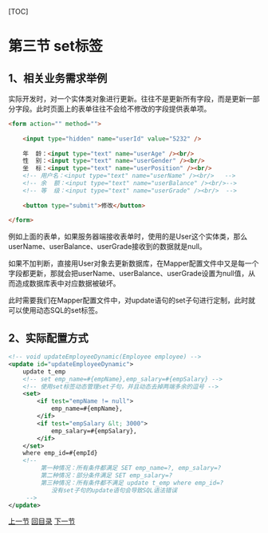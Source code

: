 [TOC]

# 第三节 set标签



## 1、相关业务需求举例

实际开发时，对一个实体类对象进行更新。往往不是更新所有字段，而是更新一部分字段。此时页面上的表单往往不会给不修改的字段提供表单项。

```html
<form action="" method="">
    
	<input type="hidden" name="userId" value="5232" />
	
	年  龄：<input type="text" name="userAge" /><br/>
	性  别：<input type="text" name="userGender" /><br/>
	坐  标：<input type="text" name="userPosition" /><br/>
	<!-- 用户名：<input type="text" name="userName" /><br/>   -->
	<!-- 余  额：<input type="text" name="userBalance" /><br/>-->
	<!-- 等  级：<input type="text" name="userGrade" /><br/>  -->
	
	<button type="submit">修改</button>
	
</form>
```

例如上面的表单，如果服务器端接收表单时，使用的是User这个实体类，那么userName、userBalance、userGrade接收到的数据就是null。<br/>

如果不加判断，直接用User对象去更新数据库，在Mapper配置文件中又是每一个字段都更新，那就会把userName、userBalance、userGrade设置为null值，从而造成数据库表中对应数据被破坏。<br/>

此时需要我们在Mapper配置文件中，对update语句的set子句进行定制，此时就可以使用动态SQL的set标签。



## 2、实际配置方式

```xml
<!-- void updateEmployeeDynamic(Employee employee) -->
<update id="updateEmployeeDynamic">
    update t_emp
    <!-- set emp_name=#{empName},emp_salary=#{empSalary} -->
    <!-- 使用set标签动态管理set子句，并且动态去掉两端多余的逗号 -->
    <set>
        <if test="empName != null">
            emp_name=#{empName},
        </if>
        <if test="empSalary &lt; 3000">
            emp_salary=#{empSalary},
        </if>
    </set>
    where emp_id=#{empId}
    <!--
         第一种情况：所有条件都满足 SET emp_name=?, emp_salary=?
         第二种情况：部分条件满足 SET emp_salary=?
         第三种情况：所有条件都不满足 update t_emp where emp_id=?
            没有set子句的update语句会导致SQL语法错误
     -->
</update>
```



[上一节](verse02.html) [回目录](index.html) [下一节](verse04.html)

